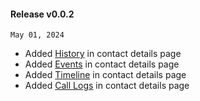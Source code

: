 #### Release v0.0.2

`May 01, 2024`

- Added [History](/customer-insights/contacts/219985) in contact details page
- Added [Events](/customer-insights/contacts/219985) in contact details page
- Added [Timeline](/customer-insights/contacts/219985) in contact details page
- Added [Call Logs](/customer-insights/contacts/219985) in contact details page
